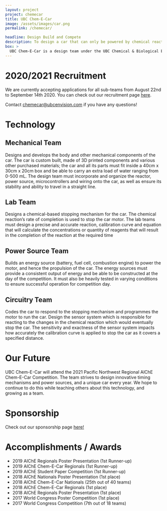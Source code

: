 ```yaml
---
layout: project
project: chemecar
title: UBC Chem-E-Car
image: /assets/images/car.png
permalink: /chemecar/

headline: Design Build and Compete
description: To design a car that can only be powered by chemical reactions. The process of creating the car involves building a power system (batteries, fuel cells, supercapacitors etc), selecting a stopping mechanism reaction, designing the circuitry, coding microcontrollers and assembling the mechanical components and car body.
box: >
  UBC Chem-E-Car is a design team under the UBC Chemical & Biological Engineering Department that competes in the annual AIChE (American Institute of Chemical Engineers) Regional and National Chem-E-Car Competitions. The goal of the competition is to build a shoebox sized car that carries a given load of water within a given amount of distance. Chem-E-Car provides the opportunity for UBC engineering students to learn valuable technical and interpersonal skills.
---
```


# 2020/2021 Recruitment

We are currently accepting applications for all sub-teams from August 22nd to September 14th 2020. You can check out our recruitment page [here](http://www.ubcenvision.com/recruitment/).

Contact chemecar@ubcenvision.com if you have any questions!

# Technology

## Mechanical Team
Designs and develops the body and other mechanical components of the car. The car is
custom built, made of 3D printed components and various other purchased materials; the car
and all its parts must fit inside a 40cm x 30cm x 20cm box and be able to carry an extra load of
water ranging from 0-500 mL. The design team must incorporate and organize the reactor,
power source, microcontrollers and wiring onto the car, as well as ensure its stability and ability
to travel in a straight line.


## Lab Team
Designs a chemical-based stopping mechanism for the car. The chemical reaction’s rate of
completion is used to stop the car motor. The lab teams must design a precise and accurate
reaction, calibration curve and equation that will calculate the concentrations or quantity of
reagents that will result in the completion of the reaction at the required time

## Power Source Team
Builds an energy source (battery, fuel cell, combustion engine) to power the motor, and hence
the propulsion of the car. The energy sources must provide a consistent output of energy and
be able to be constructed at the day of the competition. It must also be heavily tested in varying
conditions to ensure successful operation for competition day.

## Circuitry Team
Codes the car to respond to the stopping mechanism and programmes the motor to run the car.
Design the sensor system which is responsible for reacting to the changes in the chemical
reaction which would eventually stop the car. The sensitivity and exactness of the sensor
system impacts how accurately the calibration curve is applied to stop the car as it covers a
specified distance.

# Our Future
UBC Chem-E-Car will attend the 2021 Pacific Northwest Regional AlChE Chem-E-Car Competition. The team strives to design innovative timing mechanisms and power sources, and a unique car every year. We hope to continue to do this while teaching others about this technology, and growing as a team. 

# Sponsorship

Check out our sponsorship page [here!](/_pages/sponsorship.md)

# Accomplishments / Awards

- 2019 AIChE Regionals Poster Presentation (1st Runner-up)
- 2019 AIChE Chem-E-Car Regionals (1st Runner-up)
- 2019 AIChE Student Paper Competition (1st Runner-up)
- 2018 AIChE Nationals Poster Presentation (1st place)
- 2018 AIChE Chem-E-Car Nationals (25th out of 40 teams)
- 2018 AIChE Chem-E-Car Regionals (1st place)
- 2018 AIChE Regionals Poster Presentation (1st place)
- 2017 World Congress Poster Competition (1st place)
- 2017 World Congress Competition (7th out of 18 teams)
